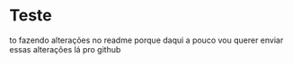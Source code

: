 # Teste
to fazendo alterações no readme porque daqui a pouco vou querer enviar essas alterações lá pro github 
